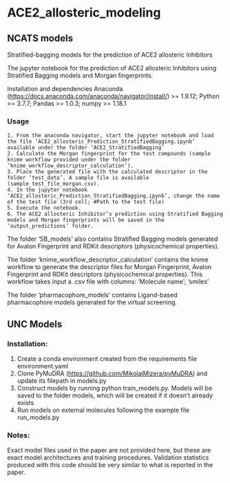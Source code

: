 # ACE2_allosteric_modeling

## NCATS models

Stratified-bagging models for the prediction of ACE2 allosteric Inhibitors

The jupyter notebook for the prediction of ACE2 allosteric Inhibitors using Stratified Bagging models and Morgan fingerprints.

Installation and dependencies Anaconda (https://docs.anaconda.com/anaconda/navigator/install/) >= 1.9.12; Python >= 3.7.7; Pandas >= 1.0.3; numpy >= 1.18.1

### Usage
    1. From the anaconda navigator, start the jupyter notebook and load the file ‘ACE2_allosteric_Prediction_StratifiedBagging.ipynb’ available under the folder ‘ACE2_StratifiedBagging’
    2. Calculate the Morgan fingerprint for the test compounds (sample knime workflow provided under the folder ‘knime_workflow_descriptor_calculation’).
    3. Place the generated file with the calculated descriptor in the folder ‘test_data’. A sample file is available (sample_test_file_morgan.csv).
    4. In the jupyter notebook ‘ACE2_allosteric_Prediction_StratifiedBagging.ipynb’, change the name of the test file (3rd cell; #Path to the test file)
    5. Execute the notebook.
    6. The ACE2 allosteric Inhibitor’s prediction using Stratified Bagging models and Morgan fingerprints will be saved in the ‘output_predictions’ folder.
    
The folder ‘SB_models’ also contains Stratified Bagging models generated for Avalon Fingerprint and RDKit descriptors (physicochemical properties).

The folder ‘knime_workflow_descriptor_calculation’ contains the knime workflow to generate the descriptor files for Morgan Fingerprint, Avalon Fingerprint and RDKit descriptors (physicochemical properties). This workflow takes input a .csv file with columns: ‘Molecule name’; ‘smiles’

The folder ‘pharmacophore_models’ contains Ligand-based pharmacophore models generated for the virtual screening.

## UNC Models

### Installation:
  1. Create a conda environment created from the requirements file environment.yaml
  2. Clone PyMuDRA (https://github.com/MikolajMizera/pyMuDRA) and update its filepath in models.py
  3. Construct models by running python train_models.py. Models will be saved to the folder models, which will be created if it doesn’t already exists
  4. Run models on external molecules following the example file run_models.py

### Notes:
Exact model files used in the paper are not provided here, but these are exact model architectures and training procedures. Validation statistics produced with this code should be very similar to what is reported in the paper.
